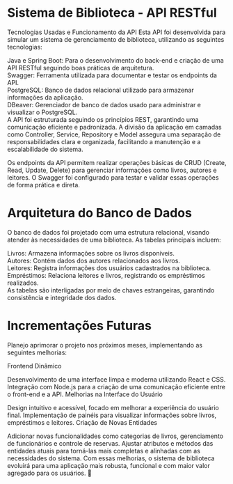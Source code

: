 # Sistema de Biblioteca - API RESTful
Tecnologias Usadas e Funcionamento da API
Esta API foi desenvolvida para simular um sistema de gerenciamento de biblioteca, utilizando as seguintes tecnologias:

Java e Spring Boot: Para o desenvolvimento do back-end e criação de uma API RESTful seguindo boas práticas de arquitetura.<br>
Swagger: Ferramenta utilizada para documentar e testar os endpoints da API.<br>
PostgreSQL: Banco de dados relacional utilizado para armazenar informações da aplicação.<br>
DBeaver: Gerenciador de banco de dados usado para administrar e visualizar o PostgreSQL.<br>
A API foi estruturada seguindo os princípios REST, garantindo uma comunicação eficiente e padronizada. A divisão da aplicação em camadas como Controller, Service, Repository e Model assegura uma separação de responsabilidades clara e organizada, facilitando a manutenção e a escalabilidade do sistema.

Os endpoints da API permitem realizar operações básicas de CRUD (Create, Read, Update, Delete) para gerenciar informações como livros, autores e leitores. O Swagger foi configurado para testar e validar essas operações de forma prática e direta.

# Arquitetura do Banco de Dados
O banco de dados foi projetado com uma estrutura relacional, visando atender às necessidades de uma biblioteca. As tabelas principais incluem:

Livros: Armazena informações sobre os livros disponíveis.<br>
Autores: Contém dados dos autores relacionados aos livros.<br>
Leitores: Registra informações dos usuários cadastrados na biblioteca.<br>
Empréstimos: Relaciona leitores e livros, registrando os empréstimos realizados.<br>
As tabelas são interligadas por meio de chaves estrangeiras, garantindo consistência e integridade dos dados.<br>

# Incrementações Futuras
Planejo aprimorar o projeto nos próximos meses, implementando as seguintes melhorias:

Frontend Dinâmico<br>

Desenvolvimento de uma interface limpa e moderna utilizando React e CSS.
Integração com Node.js para a criação de uma comunicação eficiente entre o front-end e a API.
Melhorias na Interface do Usuário

Design intuitivo e acessível, focado em melhorar a experiência do usuário final.
Implementação de painéis para visualizar informações sobre livros, empréstimos e leitores.
Criação de Novas Entidades

Adicionar novas funcionalidades como categorias de livros, gerenciamento de funcionários e controle de reservas.
Ajustar atributos e métodos das entidades atuais para torná-las mais completas e alinhadas com as necessidades do sistema.
Com essas melhorias, o sistema de biblioteca evoluirá para uma aplicação mais robusta, funcional e com maior valor agregado para os usuários. 🚀
